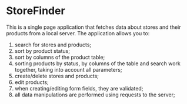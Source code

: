 # StoreFinder
This is a single page application that fetches data about stores and their products from a local server. The application allows you to:
1. search for stores and products;
2. sort by product status;
3. sort by columns of the product table;
4. sorting products by status, by columns of the table and search work together, taking into account all parameters;
5. create/delete stores and products;
6. edit products;
7. when creating/editing form fields, they are validated;
8. all data manipulations are performed using requests to the server;
